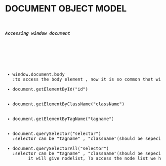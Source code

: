 <h1 style="align:center">DOCUMENT OBJECT MODEL</h1>

<pre>
<h5>
Accessing window document 
  </h5>
    <ul>
      <li>window.document.body</li>:to access the body element , now it is so common that window we can access "document.body". 
      <li>document.getElementById("id")</li>
      <li>document.getElementByClassName("className")</li>
      <li>document.getElementByTagName("tagname")</li>
      <li>document.querySelector("selector")</li>:selector can be "tagname" , "classname"(should be sepecified .) and "id"(should be specified #)
      <li>document.querySelectorAll("selector")</li>:selector can be "tagname" , "classname"(should be sepecified .) and "id"(should be specified #)
      it will give nodelist, To access the node list we have property called forEach to update file we have to use forEach method
  </ul>

</pre>
